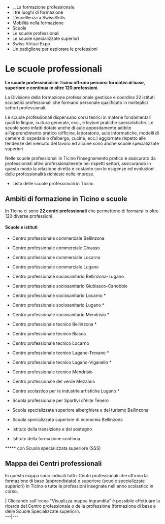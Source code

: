   * __La formazione professionale
  * I tre luoghi di formazione
  * L'eccellenza a SwissSkills
  * Mobilità nella formazione
  * Scuole
  * Le scuole professionali
  * Le scuole specializzate superiori
  * Swiss Virtual Expo
  * Un padiglione per esplorare le professioni

#  Le scuole professionali

**Le scuole professionali in Ticino offrono percorsi formativi di base,
superiore e continua in oltre 120 professioni.**

La Divisione della formazione professionale gestisce e coordina 22 istituti
scolastici professionali che formano personale qualificato in molteplici
settori professionali.

Le scuole professionali dispensano corsi teorici in materie fondamentali quali
le lingue, cultura generale, ecc., e lezioni pratiche specialistiche. Le
scuole sono infatti dotate anche di aule appositamente adibite
all’apprendimento pratico (officine, laboratorio, aule informatiche, modelli
di camere di ospedale o d’albergo, cucine, ecc.) aggiornate rispetto alle
tendenze del mercato del lavoro ed alcune sono anche scuole specializzate
superiori.

Nelle scuole professionali in Ticino l’insegnamento pratico è assicurato da
professionisti attivi professionalmente nei rispetti settori, assicurando in
questo modo la relazione diretta e costante con le esigenze ed evoluzioni
delle professionalità richieste nelle imprese.

  * Lista delle scuole professionali in Ticino

##  Ambiti di formazione in Ticino e scuole

In Ticino ci sono **22 centri professionali** che permettono di formarsi in
oltre 120 diverse professioni.

####  Scuole e istituti

  * Centro professionale commerciale Bellinzona
  * Centro professionale commerciale Chiasso 
  * Centro professionale commerciale Locarno
  * Centro professionale commerciale Lugano

  * Centro professionale sociosanitario Bellinzona-Lugano
  * Centro professionale sociosanitario Giubiasco-Canobbio
  * Centro professionale sociosanitario Locarno *
  * Centro professionale sociosanitario Lugano *
  * Centro professionale sociosanitario Mendrisio *

  * Centro professionale tecnico Bellinzona *
  * Centro professionale tecnico Biasca
  * Centro professionale tecnico Locarno
  * Centro professionale tecnico Lugano-Trevano *
  * Centro professionale tecnico Lugano-Viganello *
  * Centro professionale tecnico Mendrisio

  * Centro professionale del verde Mezzana

  * Centro scolastico per le industrie artistiche Lugano *

  * Scuola professionale per Sportivi d'élite Tenero

  * Scuola specializzata superiore alberghiera e del turismo Bellinzona
  * Scuola specializzata superiore di economia Bellinzona

  * Istituto della transizione e del sostegno
  * Istituto della formazione continua

 ***** con Scuola specializzata superiore (SSS)

##  Mappa dei Centri professionali

In questa mappa sono indicati tutti i Centri professionali che offrono la
formazione di base (apprendistato) e superiore (scuole specializzate
superiori) in Ticino e tutte le professioni insegnate nell'anno scolastico in
corso.

| Cliccando sull'icona "Visualizza mappa ingrandita" è possibile effettuare la
ricerca del Centro professionale o della professione (formazione di base e
delle Scuole Specializzate superiori).  
---|---

